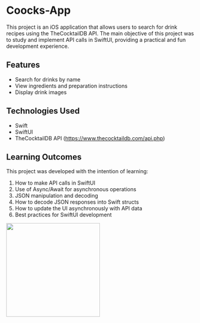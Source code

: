 # Coocks-App

This project is an iOS application that allows users to search for drink recipes using the TheCocktailDB API. The main objective of this project was to study and implement API calls in SwiftUI, providing a practical and fun development experience.

## Features

- Search for drinks by name
- View ingredients and preparation instructions
- Display drink images

## Technologies Used

- Swift
- SwiftUI
- TheCocktailDB API (https://www.thecocktaildb.com/api.php)

## Learning Outcomes

This project was developed with the intention of learning:

1. How to make API calls in SwiftUI
2. Use of Async/Await for asynchronous operations
3. JSON manipulation and decoding
4. How to decode JSON responses into Swift structs
5. How to update the UI asynchronously with API data
6. Best practices for SwiftUI development



<img width="250"  src="https://github.com/user-attachments/assets/9ab892c9-32d6-4aa6-bb11-a90af8663f59">

